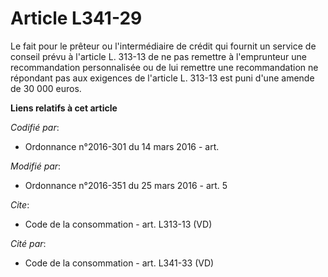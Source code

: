 # Article L341-29

Le fait pour le prêteur ou l'intermédiaire de crédit qui fournit un service de conseil prévu à l'article L. 313-13 de ne pas
remettre à l'emprunteur une recommandation personnalisée ou de lui remettre une recommandation ne répondant pas aux exigences
de l'article L. 313-13 est puni d'une amende de 30 000 euros.

**Liens relatifs à cet article**

_Codifié par_:

  - Ordonnance n°2016-301 du 14 mars 2016 - art.

_Modifié par_:

  - Ordonnance n°2016-351 du 25 mars 2016 - art. 5

_Cite_:

  - Code de la consommation - art. L313-13 (VD)

_Cité par_:

  - Code de la consommation - art. L341-33 (VD)
